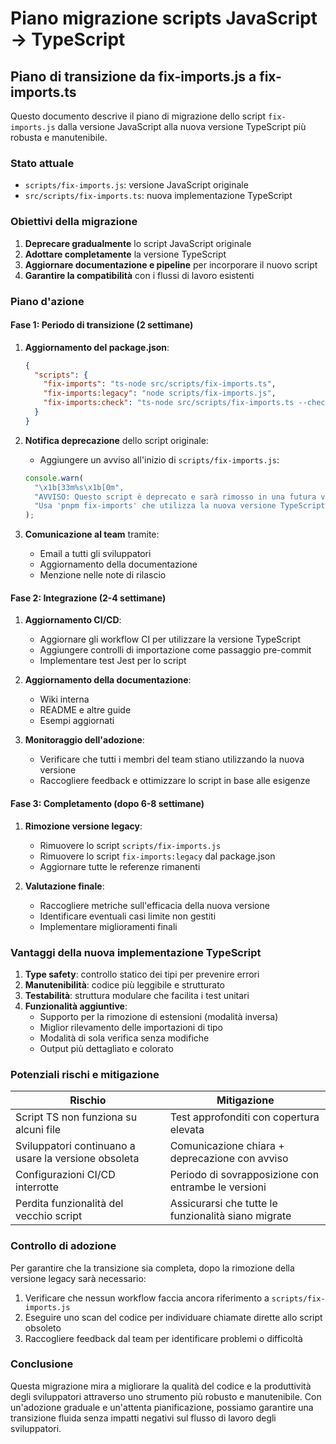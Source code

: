 # Piano migrazione scripts JavaScript -> TypeScript

## Piano di transizione da fix-imports.js a fix-imports.ts

Questo documento descrive il piano di migrazione dello script `fix-imports.js` dalla versione JavaScript alla nuova versione TypeScript più robusta e manutenibile.

### Stato attuale

- `scripts/fix-imports.js`: versione JavaScript originale
- `src/scripts/fix-imports.ts`: nuova implementazione TypeScript

### Obiettivi della migrazione

1. **Deprecare gradualmente** lo script JavaScript originale
2. **Adottare completamente** la versione TypeScript 
3. **Aggiornare documentazione e pipeline** per incorporare il nuovo script
4. **Garantire la compatibilità** con i flussi di lavoro esistenti

### Piano d'azione

#### Fase 1: Periodo di transizione (2 settimane)

1. **Aggiornamento del package.json**:
   ```json
   {
     "scripts": {
       "fix-imports": "ts-node src/scripts/fix-imports.ts",
       "fix-imports:legacy": "node scripts/fix-imports.js",
       "fix-imports:check": "ts-node src/scripts/fix-imports.ts --check"
     }
   }
   ```

2. **Notifica deprecazione** dello script originale:
   - Aggiungere un avviso all'inizio di `scripts/fix-imports.js`:
   ```javascript
   console.warn(
     "\x1b[33m%s\x1b[0m",
     "AVVISO: Questo script è deprecato e sarà rimosso in una futura versione. " +
     "Usa 'pnpm fix-imports' che utilizza la nuova versione TypeScript."
   );
   ```

3. **Comunicazione al team** tramite:
   - Email a tutti gli sviluppatori
   - Aggiornamento della documentazione
   - Menzione nelle note di rilascio

#### Fase 2: Integrazione (2-4 settimane)

1. **Aggiornamento CI/CD**:
   - Aggiornare gli workflow CI per utilizzare la versione TypeScript
   - Aggiungere controlli di importazione come passaggio pre-commit
   - Implementare test Jest per lo script

2. **Aggiornamento della documentazione**:
   - Wiki interna
   - README e altre guide
   - Esempi aggiornati

3. **Monitoraggio dell'adozione**:
   - Verificare che tutti i membri del team stiano utilizzando la nuova versione
   - Raccogliere feedback e ottimizzare lo script in base alle esigenze

#### Fase 3: Completamento (dopo 6-8 settimane)

1. **Rimozione versione legacy**:
   - Rimuovere lo script `scripts/fix-imports.js`
   - Rimuovere lo script `fix-imports:legacy` dal package.json
   - Aggiornare tutte le referenze rimanenti

2. **Valutazione finale**:
   - Raccogliere metriche sull'efficacia della nuova versione
   - Identificare eventuali casi limite non gestiti
   - Implementare miglioramenti finali

### Vantaggi della nuova implementazione TypeScript

1. **Type safety**: controllo statico dei tipi per prevenire errori
2. **Manutenibilità**: codice più leggibile e strutturato
3. **Testabilità**: struttura modulare che facilita i test unitari
4. **Funzionalità aggiuntive**:
   - Supporto per la rimozione di estensioni (modalità inversa)
   - Miglior rilevamento delle importazioni di tipo
   - Modalità di sola verifica senza modifiche
   - Output più dettagliato e colorato

### Potenziali rischi e mitigazione

| Rischio | Mitigazione |
|---------|-------------|
| Script TS non funziona su alcuni file | Test approfonditi con copertura elevata |
| Sviluppatori continuano a usare la versione obsoleta | Comunicazione chiara + deprecazione con avviso |
| Configurazioni CI/CD interrotte | Periodo di sovrapposizione con entrambe le versioni |
| Perdita funzionalità del vecchio script | Assicurarsi che tutte le funzionalità siano migrate |

### Controllo di adozione

Per garantire che la transizione sia completa, dopo la rimozione della versione legacy sarà necessario:

1. Verificare che nessun workflow faccia ancora riferimento a `scripts/fix-imports.js`
2. Eseguire uno scan del codice per individuare chiamate dirette allo script obsoleto
3. Raccogliere feedback dal team per identificare problemi o difficoltà

### Conclusione

Questa migrazione mira a migliorare la qualità del codice e la produttività degli sviluppatori attraverso uno strumento più robusto e manutenibile. Con un'adozione graduale e un'attenta pianificazione, possiamo garantire una transizione fluida senza impatti negativi sul flusso di lavoro degli sviluppatori. 